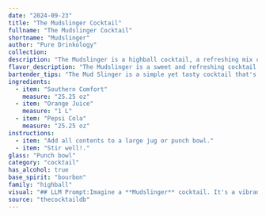 ```yaml
---
date: "2024-09-23"
title: "The Mudslinger Cocktail"
fullname: "The Mudslinger Cocktail"
shortname: "Mudslinger"
author: "Pure Drinkology"
collection:
description: "The Mudslinger is a highball cocktail, a refreshing mix of spirits, juices, and soda. Its origin is likely a Southern US invention, drawing inspiration from the region's love for sweet, easy-drinking drinks.  The combination of Southern Comfort's whiskey base with citrus and cola is a classic example of this style. "
flavor_description: "The Mudslinger is a sweet and refreshing cocktail with a unique balance of flavors.  Southern Comfort's spiced peach notes blend with the tangy citrus of orange juice and the bubbly cola, creating a complex sweetness.  The Pepsi Cola adds a touch of bitterness, while the orange juice provides a refreshing acidity.  Overall, it's a smooth and easy-drinking cocktail perfect for casual occasions. "
bartender_tips: "The Mud Slinger is a simple yet tasty cocktail that's easy to make.  The key is balance -  don't overdo the Southern Comfort, as it can easily overpower the drink.  Use fresh-squeezed orange juice whenever possible, and chill the cola for a refreshing experience.  A good muddler can help with the orange slices, but a bar spoon will do in a pinch.  Don't forget the ice!  "
ingredients:
  - item: "Southern Comfort"
    measure: "25.25 oz"
  - item: "Orange Juice"
    measure: "1 L"
  - item: "Pepsi Cola"
    measure: "25.25 oz"
instructions:
  - item: "Add all contents to a large jug or punch bowl."
  - item: "Stir well!."
glass: "Punch bowl"
category: "cocktail"
has_alcohol: true
base_spirit: "bourbon"
family: "highball"
visual: "## LLM Prompt:Imagine a **Mudslinger** cocktail. It's a vibrant, layered concoction with a **rich orange hue** at the bottom, gradually transitioning to a **deep brown** towards the top. Describe the **texture** of the cocktail. Is it **smooth and silky** or **fizzy and bubbly**? Are there **distinct layers** visible, or does it blend into a **uniform color**? Finally, mention any **decorative elements** that could enhance the visual appeal. Would it be garnished with a **citrus wedge**, a **maraschino cherry**, or something more **unexpected**? Remember to capture the **essence** of the Mudslinger's **visual charm**, using descriptive language that evokes its **flavorful appearance**. "
source: "thecocktaildb"
---
```


